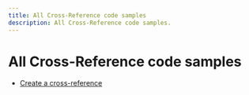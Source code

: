 ```yaml
---
title: All Cross-Reference code samples
description: All Cross-Reference code samples.
---
```


# All Cross-Reference code samples
- [Create a cross-reference](samples/create-crossref)
